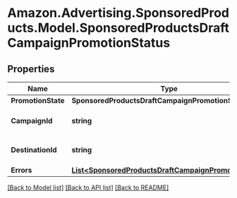 # Amazon.Advertising.SponsoredProducts.Model.SponsoredProductsDraftCampaignPromotionStatus

## Properties

Name | Type | Description | Notes
------------ | ------------- | ------------- | -------------
**PromotionState** | **SponsoredProductsDraftCampaignPromotionState** |  | 
**CampaignId** | **string** | entity object identifier | 
**DestinationId** | **string** | entity object identifier | 
**Errors** | [**List&lt;SponsoredProductsDraftCampaignPromotionError&gt;**](SponsoredProductsDraftCampaignPromotionError.md) |  | [optional] 

[[Back to Model list]](../README.md#documentation-for-models) [[Back to API list]](../README.md#documentation-for-api-endpoints) [[Back to README]](../README.md)

